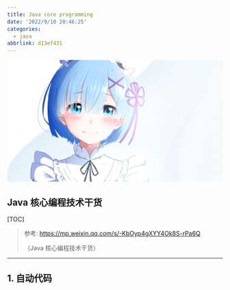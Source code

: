 ```yaml
---
title: Java core programming
date: '2022/9/10 20:46:25'
categories:
  - java
abbrlink: d13ef431
---
```


![img](res/other/异世界蕾姆_0.jpg)

## Java 核心编程技术干货

[TOC]

> 参考: https://mp.weixin.qq.com/s/-KbOyp4gXYY4Ok8S-rPa6Q
>
> （Java 核心编程技术干货）

***

## 1. 自动代码

